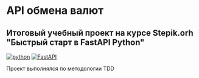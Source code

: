 # API обмена валют
## Итоговый учебный проект на курсе Stepik.orh "Быстрый старт в FastAPI Python"
[![python](https://img.shields.io/badge/Python-3.11-3776AB.svg?style=flat&logo=python&logoColor=white)](https://www.python.org)
[![FastAPI](https://img.shields.io/badge/FastAPI-0.104.1-009688.svg?style=flat&logo=FastAPI&logoColor=white)](https://fastapi.tiangolo.com)

Проект выполнялся по методологии TDD